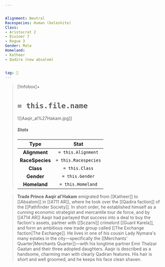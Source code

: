 ```yaml
---


Alignment: Neutral
Racespecies: Human (keleshite)
Class:
- Aristocrat 2
- Diviner 7
- Rogue 3
Gender: Male
Homeland:
- Katheer
- Qadira (now absalom)


tag: 👤️
---
```


> [!infobox]+
> #  `= this.file.name`
> ![[Aaqir_al%27Hakam.jpg]]
> ##### Stats
> Type | Stat |
> :---: |:---:|
> **Alignment** | `= this.Alignment` |
> **RaceSpecies** | `= this.Racespecies` |
> **Class** | `= this.Class` |
> **Gender** | `= this.Gender` |
> **Homeland** | `= this.Homeland` |



> **Trade Prince Aaqir al'Hakam** emigrated from [[Katheer]] to [[Absalom]] in [[4711 AR]], where he took over the [[Qadira faction]] of the [[Pathfinder Society]]. In short order, he established himself as a cunning economic strategist and mercantile tour de force, and by [[4714 AR]] Aaqir had parlayed that success into a deal to buy the faction's assets, partner with [[Sczarni]] crimelord [[Guaril Karela]], and form an ambitious new trade group called [[The Exchange faction|The Exchange]].
> He lives in one of his cousin Lady Nymara's many estates in the city—specifically the [[Merchants' Quarter|Merchants Quarter]]—with his longtime partner Emir Thalzar Gaatan and their three adopted daughters.
> Aaqir is described as a handsome, charming man with clearly Qadiran features. His hair is short and well groomed, and he keeps his face clean shaven.







